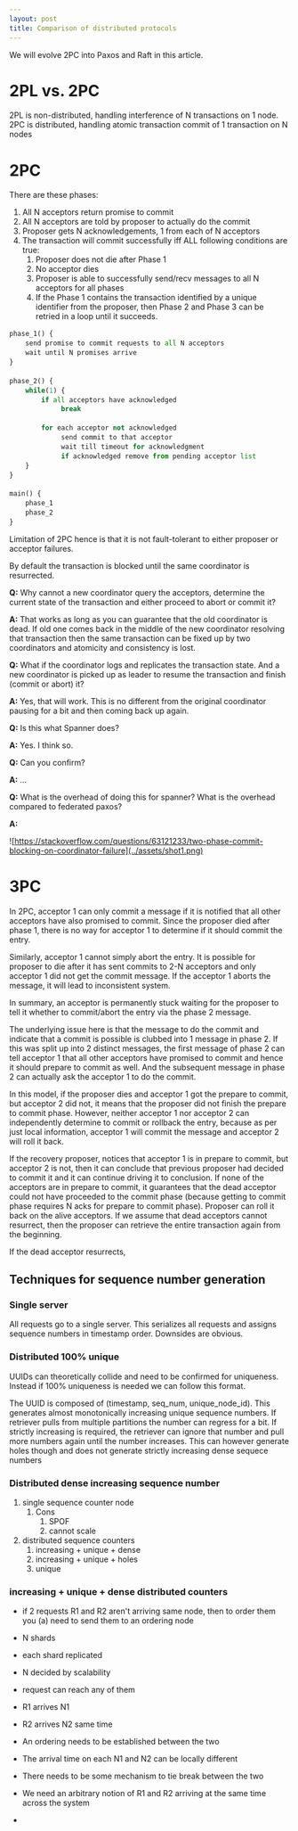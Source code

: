 ```yaml
---
layout: post
title: Comparison of distributed protocols
---
```


We will evolve 2PC into Paxos and Raft in this article.

<!-- more -->

# 2PL vs. 2PC

2PL is non-distributed, handling interference of N transactions on 1 node.
2PC is distributed, handling atomic transaction commit of 1 transaction on N nodes

# 2PC

There are these phases:
1. All N acceptors return promise to commit
2. All N acceptors are told by proposer to actually do the commit
3. Proposer gets N acknowledgements, 1 from each of N acceptors
4. The transaction will commit successfully iff ALL following conditions are true:
   1. Proposer does not die after Phase 1
   2. No acceptor dies
   3. Proposer is able to successfully send/recv messages to all N acceptors for all phases
   4. If the Phase 1 contains the transaction identified by a unique identifier from the proposer, then Phase 2 and Phase 3 can be retried in a loop until it succeeds.

```python
phase_1() {
    send promise to commit requests to all N acceptors
    wait until N promises arrive
}
 
phase_2() {
    while(1) {
        if all acceptors have acknowledged
             break
 
        for each acceptor not acknowledged
             send commit to that acceptor
             wait till timeout for acknowledgment
             if acknowledged remove from pending acceptor list
    }
}
 
main() {
    phase_1
    phase_2
}
```

Limitation of 2PC hence is that it is not fault-tolerant to either proposer or acceptor failures.

By default the transaction is blocked until the same coordinator is resurrected.

**Q:** Why cannot a new coordinator query the acceptors, determine the current state of the transaction and either proceed to abort or commit it? 

**A:** That works as long as you can guarantee that the old coordinator is dead. If old one comes back in the middle of the new coordinator resolving that transaction then the same transaction can be fixed up by two coordinators and atomicity and consistency is lost.

**Q:** What if the coordinator logs and replicates the transaction state. And a new coordinator is picked up as leader to resume the transaction and finish (commit or abort) it?

**A:** Yes, that will work. This is no different from the original coordinator pausing for a bit and then coming back up again.

**Q:** Is this what Spanner does?

**A:** Yes. I think so.

**Q:** Can you confirm?

**A:** ...

**Q:** What is the overhead of doing this for spanner? What is the overhead compared to federated paxos?

**A:** 

![https://stackoverflow.com/questions/63121233/two-phase-commit-blocking-on-coordinator-failure](../assets/shot1.png)

# 3PC

In 2PC, acceptor 1 can only commit a message if it is notified that all other acceptors have also promised to commit. Since the proposer died after phase 1, there is no way for acceptor 1 to determine if it should commit the entry.

Similarly, acceptor 1 cannot simply abort the entry. It is possible for proposer to die after it has sent commits to 2-N acceptors and only acceptor 1 did not get the commit message. If the acceptor 1 aborts the message, it will lead to inconsistent system.

In summary, an acceptor is permanently stuck waiting for the proposer to tell it whether to commit/abort the entry via the phase 2 message.

The underlying issue here is that the message to do the commit and indicate that a commit is possible is clubbed into 1 message in phase 2. If this was split up into 2 distinct messages, the first message of phase 2 can tell acceptor 1 that all other acceptors have promised to commit and hence it should prepare to commit as well. And the subsequent message in phase 2 can actually ask the acceptor 1 to do the commit.

In this model, if the proposer dies and acceptor 1 got the prepare to commit, but acceptor 2 did not, it means that the proposer did not finish the prepare to commit phase. However, neither acceptor 1 nor acceptor 2 can independently determine to commit or rollback the entry, because as per just local information, acceptor 1 will commit the message and acceptor 2 will roll it back.

If the recovery proposer, notices that acceptor 1 is in prepare to commit, but acceptor 2 is not, then it can conclude that previous proposer had decided to commit it and it can continue driving it to conclusion. If none of the acceptors are in prepare to commit, it guarantees that the dead acceptor could not have proceeded to the commit phase (because getting to commit phase requires N acks for prepare to commit phase). Proposer can roll it back on the alive acceptors. If we assume that dead acceptors cannot resurrect, then the proposer can retrieve the entire transaction again from the beginning.

If the dead acceptor resurrects,

## Techniques for sequence number generation

### Single server

All requests go to a single server. This serializes all requests and assigns sequence numbers in timestamp order. Downsides are obvious.

### Distributed 100% unique

UUIDs can theoretically collide and need to be confirmed for uniqueness. Instead if 100% uniqueness is needed we can follow this format.

The UUID is composed of (timestamp, seq_num, unique_node_id). This generates almost monotonically increasing unique sequence numbers. If retriever pulls from multiple partitions the number can regress for a bit. If strictly increasing is required, the retriever can ignore that number and pull more numbers again until the number increases. This can however generate holes though and does not generate strictly increasing dense sequece numbers

### Distributed dense increasing sequence number

1. single sequence counter node
   1. Cons
      1. SPOF
      2. cannot scale
2. distributed sequence counters
   1. increasing + unique + dense
   2. increasing + unique + holes
   3. unique

### increasing + unique + dense distributed counters

* if 2 requests R1 and R2 aren't arriving same node, then to order them you (a) need to send them to an ordering node

* N shards
* each shard replicated
* N decided by scalability
* request can reach any of them
* R1 arrives N1
* R2 arrives N2 same time
* An ordering needs to be established between the two
* The arrival time on each N1 and N2 can be locally different
* There needs to be some mechanism to tie break between the two
* We need an arbitrary notion of R1 and R2 arriving at the same time across the system
* 